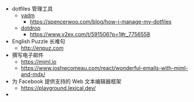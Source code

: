 - dotfiles 管理工具
	- [yadm](https://github.com/TheLocehiliosan/yadm)
		- https://spencerwoo.com/blog/how-i-manage-my-dotfiles
	- [dotdrop](https://github.com/deadc0de6/dotdrop)
		- https://www.v2ex.com/t/591506?p=1#r_7756558
- English Puzzle 长难句
	- http://enpuz.com
- 撰写电子邮件
	- https://mjml.io
	- https://www.joshwcomeau.com/react/wonderful-emails-with-mjml-and-mdx/
- 为 Facebook 提供支持的 Web 文本编辑器框架
	- https://playground.lexical.dev/
-